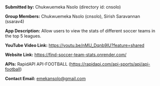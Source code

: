 **Submitted by:** Chukwuemeka Nsolo (directory id: cnsolo)

**Group Members:** Chukwuemeka Nsolo (cnsolo), Sirish Saravannan (ssarav4)

**App Description:** Allow users to view the stats of different soccer teams in the top 5 leagues.

**YouTube Video Link:** https://youtu.be/nMU_Dqnb9lU?feature=shared

**Website Link:** https://find-soccer-team-stats.onrender.com/

**APIs:** RapidAPI API-FOOTBALL (https://rapidapi.com/api-sports/api/api-football)

**Contact Email:** emekansolo@gmail.com
